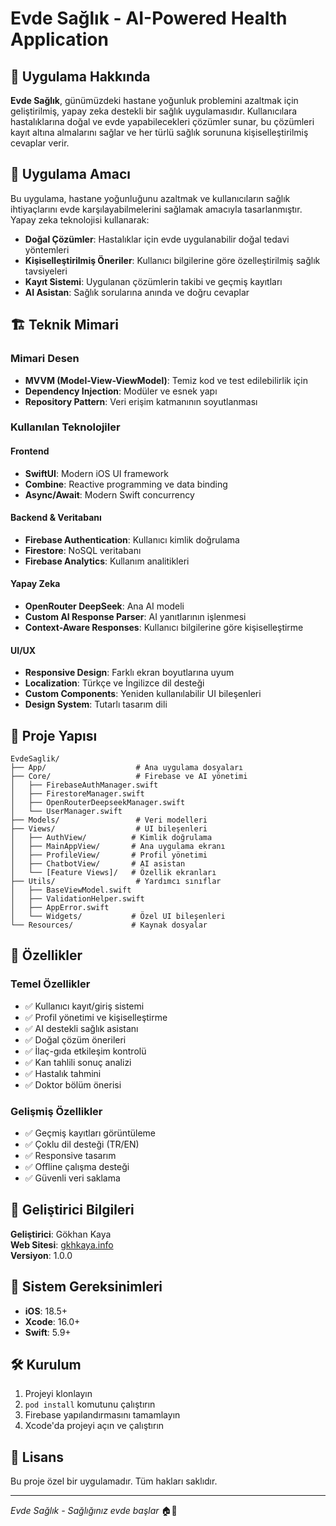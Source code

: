 # Evde Sağlık - AI-Powered Health Application

## 📱 Uygulama Hakkında

**Evde Sağlık**, günümüzdeki hastane yoğunluk problemini azaltmak için geliştirilmiş, yapay zeka destekli bir sağlık uygulamasıdır. Kullanıcılara hastalıklarına doğal ve evde yapabilecekleri çözümler sunar, bu çözümleri kayıt altına almalarını sağlar ve her türlü sağlık sorununa kişiselleştirilmiş cevaplar verir.

## 🎯 Uygulama Amacı

Bu uygulama, hastane yoğunluğunu azaltmak ve kullanıcıların sağlık ihtiyaçlarını evde karşılayabilmelerini sağlamak amacıyla tasarlanmıştır. Yapay zeka teknolojisi kullanarak:

- **Doğal Çözümler**: Hastalıklar için evde uygulanabilir doğal tedavi yöntemleri
- **Kişiselleştirilmiş Öneriler**: Kullanıcı bilgilerine göre özelleştirilmiş sağlık tavsiyeleri
- **Kayıt Sistemi**: Uygulanan çözümlerin takibi ve geçmiş kayıtları
- **AI Asistan**: Sağlık sorularına anında ve doğru cevaplar

## 🏗️ Teknik Mimari

### **Mimari Desen**
- **MVVM (Model-View-ViewModel)**: Temiz kod ve test edilebilirlik için
- **Dependency Injection**: Modüler ve esnek yapı
- **Repository Pattern**: Veri erişim katmanının soyutlanması

### **Kullanılan Teknolojiler**

#### **Frontend**
- **SwiftUI**: Modern iOS UI framework
- **Combine**: Reactive programming ve data binding
- **Async/Await**: Modern Swift concurrency

#### **Backend & Veritabanı**
- **Firebase Authentication**: Kullanıcı kimlik doğrulama
- **Firestore**: NoSQL veritabanı
- **Firebase Analytics**: Kullanım analitikleri

#### **Yapay Zeka**
- **OpenRouter DeepSeek**: Ana AI modeli
- **Custom AI Response Parser**: AI yanıtlarının işlenmesi
- **Context-Aware Responses**: Kullanıcı bilgilerine göre kişiselleştirme

#### **UI/UX**
- **Responsive Design**: Farklı ekran boyutlarına uyum
- **Localization**: Türkçe ve İngilizce dil desteği
- **Custom Components**: Yeniden kullanılabilir UI bileşenleri
- **Design System**: Tutarlı tasarım dili

## 📁 Proje Yapısı

```
EvdeSaglik/
├── App/                    # Ana uygulama dosyaları
├── Core/                   # Firebase ve AI yönetimi
│   ├── FirebaseAuthManager.swift
│   ├── FirestoreManager.swift
│   ├── OpenRouterDeepseekManager.swift
│   └── UserManager.swift
├── Models/                 # Veri modelleri
├── Views/                  # UI bileşenleri
│   ├── AuthView/          # Kimlik doğrulama
│   ├── MainAppView/       # Ana uygulama ekranı
│   ├── ProfileView/       # Profil yönetimi
│   ├── ChatbotView/       # AI asistan
│   └── [Feature Views]/   # Özellik ekranları
├── Utils/                  # Yardımcı sınıflar
│   ├── BaseViewModel.swift
│   ├── ValidationHelper.swift
│   ├── AppError.swift
│   └── Widgets/           # Özel UI bileşenleri
└── Resources/             # Kaynak dosyalar
```

## 🚀 Özellikler

### **Temel Özellikler**
- ✅ Kullanıcı kayıt/giriş sistemi
- ✅ Profil yönetimi ve kişiselleştirme
- ✅ AI destekli sağlık asistanı
- ✅ Doğal çözüm önerileri
- ✅ İlaç-gıda etkileşim kontrolü
- ✅ Kan tahlili sonuç analizi
- ✅ Hastalık tahmini
- ✅ Doktor bölüm önerisi

### **Gelişmiş Özellikler**
- ✅ Geçmiş kayıtları görüntüleme
- ✅ Çoklu dil desteği (TR/EN)
- ✅ Responsive tasarım
- ✅ Offline çalışma desteği
- ✅ Güvenli veri saklama

## 🔧 Geliştirici Bilgileri

**Geliştirici**: Gökhan Kaya  
**Web Sitesi**: [gkhkaya.info](https://gkhkaya.info)  
**Versiyon**: 1.0.0

## 📱 Sistem Gereksinimleri

- **iOS**: 18.5+
- **Xcode**: 16.0+
- **Swift**: 5.9+

## 🛠️ Kurulum

1. Projeyi klonlayın
2. `pod install` komutunu çalıştırın
3. Firebase yapılandırmasını tamamlayın
4. Xcode'da projeyi açın ve çalıştırın

## 📄 Lisans

Bu proje özel bir uygulamadır. Tüm hakları saklıdır.

---

*Evde Sağlık - Sağlığınız evde başlar* 🏠💚
